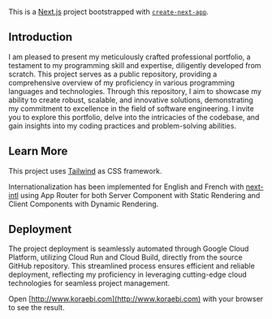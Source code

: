 This is a [Next.js](https://nextjs.org/) project bootstrapped with [`create-next-app`](https://github.com/vercel/next.js/tree/canary/packages/create-next-app).

## Introduction

I am pleased to present my meticulously crafted professional portfolio, a testament to my programming skill and expertise, diligently developed from scratch. 
This project serves as a public repository, providing a comprehensive overview of my proficiency in various programming languages and technologies. 
Through this repository, I aim to showcase my ability to create robust, scalable, and innovative solutions, demonstrating my commitment to excellence in the field of software engineering. 
I invite you to explore this portfolio, delve into the intricacies of the codebase, and gain insights into my coding practices and problem-solving abilities.

## Learn More

This project uses [Tailwind](https://tailwindcss.com/docs/guides/nextjs) as CSS framework.

Internationalization has been implemented for English and French with [next-intl](https://next-intl-docs.vercel.app/docs/getting-started/app-router-server-components) using App Router for both Server Component with Static Rendering and Client Components with Dynamic Rendering.

## Deployment

The project deployment is seamlessly automated through Google Cloud Platform, utilizing Cloud Run and Cloud Build, directly from the source GitHub repository. This streamlined process ensures efficient and reliable deployment, reflecting my proficiency in leveraging cutting-edge cloud technologies for seamless project management.

Open [http://www.koraebi.com](http://www.koraebi.com) with your browser to see the result.
